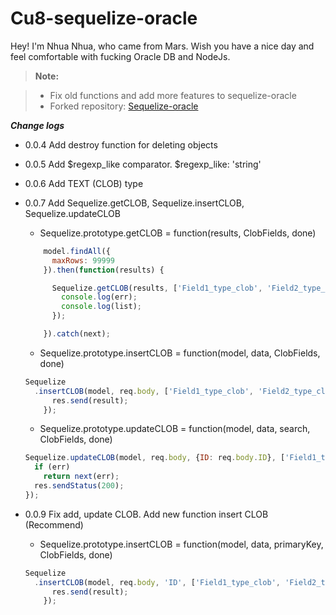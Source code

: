 **Cu8-sequelize-oracle**
===================


Hey! I'm Nhua Nhua, who came from Mars. Wish you have a nice day and feel comfortable with fucking Oracle DB and NodeJs.


> **Note:**

> - Fix old functions and add more features to sequelize-oracle
> - Forked repository: [Sequelize-oracle](https://github.com/adeo-proxideco/sequelize-oracle)


***_Change logs_***

 - 0.0.4 Add destroy function for deleting objects
 - 0.0.5 Add $regexp_like comparator. $regexp_like: 'string'
 - 0.0.6 Add TEXT (CLOB) type
 - 0.0.7 Add Sequelize.getCLOB, Sequelize.insertCLOB, Sequelize.updateCLOB
   - Sequelize.prototype.getCLOB = function(results, ClobFields, done)
    ```javascript
        model.findAll({
          maxRows: 99999
        }).then(function(results) {

          Sequelize.getCLOB(results, ['Field1_type_clob', 'Field2_type_clob'], function(err, list) {
            console.log(err);
            console.log(list);
          });

        }).catch(next);
    ```
    - Sequelize.prototype.insertCLOB = function(model, data, ClobFields, done)
    ```javascript
    Sequelize
      .insertCLOB(model, req.body, ['Field1_type_clob', 'Field2_type_clob'], function (err, result) {
          res.send(result);
        });
    ```

    - Sequelize.prototype.updateCLOB = function(model, data, search, ClobFields, done)
    ```javascript
    Sequelize.updateCLOB(model, req.body, {ID: req.body.ID}, ['Field1_type_clob', 'Field2_type_clob'], function (err) {
      if (err)
        return next(err);
      res.sendStatus(200);
    });
    ```
 - 0.0.9 Fix add, update CLOB. Add new function insert CLOB (Recommend)
    - Sequelize.prototype.insertCLOB = function(model, data, primaryKey, ClobFields, done)
    ```javascript
    Sequelize
      .insertCLOB(model, req.body, 'ID', ['Field1_type_clob', 'Field2_type_clob'], function (err, result) {
          res.send(result);
        });
    ```
